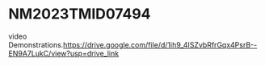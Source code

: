 # NM2023TMID07494

video Demonstrations.https://drive.google.com/file/d/1ih9_4ISZvbRfrGqx4PsrB--EN9A7LukC/view?usp=drive_link
